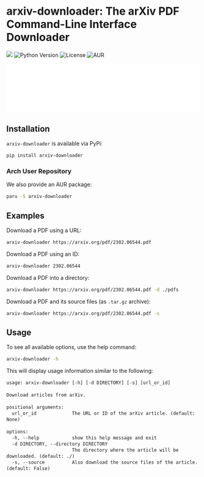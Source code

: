 # arxiv-downloader: The arXiv PDF Command-Line Interface Downloader

![](https://img.shields.io/pypi/v/arxiv-downloader)
![Python Version](https://img.shields.io/badge/python-3.9%20|%203.10%20|%203.11%20|%203.12-blue)
![License](https://img.shields.io/badge/license-MIT-blue)
![AUR](https://img.shields.io/aur/version/arxiv-downloader)

![](./featured.svg)


## Installation

`arxiv-downloader` is available via PyPi:

``` sh
pip install arxiv-downloader
```

### Arch User Repository

We also provide an AUR package:

``` sh
paru -S arxiv-downloader
```

## Examples

Download a PDF using a URL:
``` sh
arxiv-downloader https://arxiv.org/pdf/2302.06544.pdf
```

Download a PDF using an ID:
``` sh
arxiv-downloader 2302.06544
```

Download a PDF into a directory:
``` sh
arxiv-downloader https://arxiv.org/pdf/2302.06544.pdf -d ./pdfs
```

Download a PDF and its source files (as `.tar.gz` archive):
``` sh
arxiv-downloader https://arxiv.org/pdf/2302.06544.pdf -s
```

## Usage

To see all available options, use the help command:

``` sh
arxiv-downloader -h
```

This will display usage information similar to the following:

```plaintext
usage: arxiv-downloader [-h] [-d DIRECTORY] [-s] [url_or_id]

Download articles from arXiv.

positional arguments:
  url_or_id             The URL or ID of the arXiv article. (default: None)

options:
  -h, --help            show this help message and exit
  -d DIRECTORY, --directory DIRECTORY
                        The directory where the article will be downloaded. (default: ./)
  -s, --source          Also download the source files of the article. (default: False)
```
